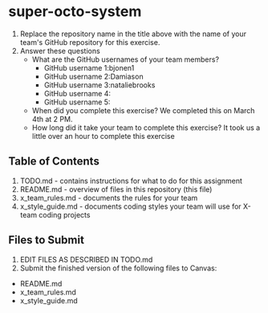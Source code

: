 # super-octo-system

1. Replace the repository name in the title above with the name of your team's GitHub repository for this exercise.
2. Answer these questions
   * What are the GitHub usernames of your team members?
       * GitHub username 1:bjonen1
       * GitHub username 2:Damiason
       * GitHub username 3:nataliebrooks
       * GitHub username 4:
       * GitHub username 5:
   * When did you complete this exercise? 
    We completed this on March 4th at 2 PM.
   * How long did it take your team to complete this exercise? 
    It took us a little over an hour to complete this exercise

## Table of Contents

1. TODO.md - contains instructions for what to do for this assignment
2. README.md - overview of files in this repository (this file)
3. x_team_rules.md - documents the rules for your team
4. x_style_guide.md - documents coding styles your team will use for X-team coding projects

## Files to Submit

1. EDIT FILES AS DESCRIBED IN TODO.md
2. Submit the finished version of the following files to Canvas:

* README.md
* x_team_rules.md
* x_style_guide.md
